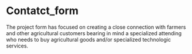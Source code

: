 # Contatct_form
The project form has focused on creating a close connection with farmers and other agricultural customers bearing in mind a specialized attending who needs to buy agricultural goods and/or specialized technologic services.
